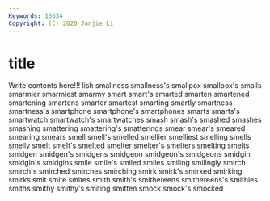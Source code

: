 ```yaml
---
Keywords: 16634
Copyright: (C) 2020 Junjie Li
---
```


# title

Write contents here!!!
lish 
smallness
smallness's 
smallpox 
smallpox's 
smalls 
smarmier 
smarmiest 
smarmy 
smart 
smart's 
smarted
smarten 
smartened 
smartening 
smartens 
smarter 
smartest 
smarting 
smartly 
smartness 
smartness's
smartphone 
smartphone's 
smartphones 
smarts 
smarts's 
smartwatch 
smartwatch's 
smartwatches 
smash 
smash's
smashed 
smashes 
smashing 
smattering 
smattering's 
smatterings 
smear 
smear's 
smeared 
smearing
smears 
smell 
smell's 
smelled 
smellier 
smelliest 
smelling 
smells 
smelly 
smelt
smelt's 
smelted 
smelter 
smelter's 
smelters 
smelting 
smelts 
smidgen 
smidgen's 
smidgens
smidgeon 
smidgeon's 
smidgeons 
smidgin 
smidgin's 
smidgins 
smile 
smile's 
smiled 
smiles
smiling 
smilingly 
smirch 
smirch's 
smirched 
smirches 
smirching 
smirk 
smirk's 
smirked
smirking 
smirks 
smit 
smite 
smites 
smith 
smith's 
smithereens 
smithereens's 
smithies
smiths 
smithy 
smithy's 
smiting 
smitten 
smock 
smock's 
smocked 
